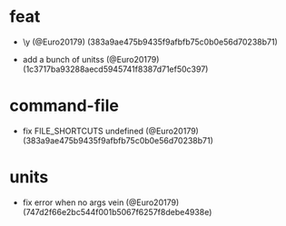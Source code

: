 # feat

* \y (@Euro20179) (383a9ae475b9435f9afbfb75c0b0e56d70238b71)

* add a bunch of unitss (@Euro20179) (1c3717ba93288aecd5945741f8387d71ef50c397)


# command-file

* fix FILE_SHORTCUTS undefined (@Euro20179) (383a9ae475b9435f9afbfb75c0b0e56d70238b71)


# units

* fix error when no args vein (@Euro20179) (747d2f66e2bc544f001b5067f6257f8debe4938e)


